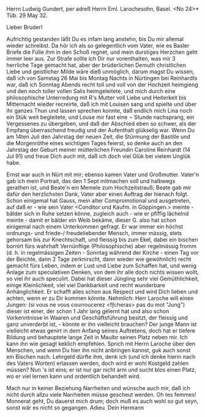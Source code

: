 Herrn Ludwig Gundert, per adreß Herrn Eml. Larochesohn, Basel. 
<No 24>* Tüb. 29 May 32.

Lieber Bruder!

Aufrichtig gestanden läßt Du es infam lang anstehn, bis Du mir allemal wieder schreibst. Da hör ich als so gelegentlich vom Vater, wie es Basler Briefe die Fülle ihm in den Schoß regnet, und mein durstiges Herzchen geht immer leer aus. Zur Strafe sollte ich Dir nur vorenthalten, was mir 3 herrliche Tage gemacht hat, aber der brüderlichen Demuth christlichen Liebe und geistlicher Milde wäre dieß unmöglich, darum magst Du wissen, daß ich von Samstag 26 Mai bis Montag Nachts in Nürtingen bei Reinhardts war, daß ich Sonntag Abends recht toll und voll von der Hochzeit heimgieng und den noch toller vollen Salis heimgeleitete, und mich durch eine philosophische Unterredung mit R's Mutter voll Liebe und Heiterkeit bis Mitternacht wieder recreirte, daß ich mit Louisen sang und spielte und über ihr ganzes Thun und lassen sprechen konnte, daß endlich mich Lina noch ein Stük weit begleitete, und Louse mir fast eine ¬ Stunde nachsprang, ein Vergessenes zu übergeben, und daß der Abschied eben so schwer, als der Empfang überraschend freudig und der Aufenthalt glükselig war. Wenn Du am 14ten Juli den Jahrstag der neuen Zeit, die Stürmung der Bastille und die Morgenröthe eines wichtigen Tages feierst, so denke auch an den Jahrstag der Geburt meiner mütterlichen Freundin Caroline Reinhardt (14 Jul 91) und freue Dich auch mit, daß ich doch viel Glük bei vielem Unglük habe.

Ernst war auch in Nürt mit mir; ebenso kamen Vater und Großmutter. Vater'n gab ich mein Portrait, das den 1 Sept mitmachen soll und halbwegs gerathen ist, und Beate'n ein Memele zum Hochzeitstrauß; Beate gab mir dafür den herzlichsten Dank, Vater aber einen Auftrag der hienach folgt. 
Schon einigemal hat Gauss, mein alter Compromotional und ausgetreten, auf daß er - wie sein Vater <Conditor und Kaufm. in Göppingen.> meinte - bälder sich in Ruhe setzen könne, zugleich auch - wie er pfiffig lächelnd meinte - damit er bälder ein Weib bekäme, dieser G. also hat schon einigemal nach einem Unterkommen gefragt. Er war immer ein höchst ordnungs- und friede-/ freudeliebender Mensch, immer mässig, stets gehorsam bis zur Knechtschaft, und fleissig bis zum Ekel, dabei ein bischen bornirt fürs wahrhaft Vernünftige (Philosophische) aber regelmässig fromm (d. h. in regelmässigen Zeiten - Sonntag während der Kirche - einen Tag vor der Beichte, dann 2 Tage zerknirscht, dann wieder wie gewöhnlich) recht gemacht fürs Leben, indem er Lust und Liebe zum Schaffen hat, und wenig Anlage zum speculativen Denken, von dem ihr alle doch nichts wissen wollt, so viel ihr auch speculirt. Dabei hat dieser Jüngling sehr viel Gemüthlichkeit, einige Kleinlichkeit, viel viel Dankbarkeit und recht wunderbare Anhänglichkeit. Er schafft alles schon aus Respect und wird Dich lieben und achten, wenn er zu Dir kommen könnte. Nehmlich: Herr Laroche will einen Jungen: (si vous <tu> ne vous <te> courroucerez <fƒcheras> pas du mot "Jung") dieser ist einer, der schon 1 Jahr lang gelernt hat und also schon Vorkenntnisse in Waaren und Geschäftsführung besitzt, der fleissig und ganz unverderbt ist, - könnte er ihn vielleicht brauchen? Der junge Mann ist vielleicht etwas genirt in dem Anfang seines Auftretens, doch hat er tiefere Bildung und behauptete lange Zeit in Maulbr seinen Platz neben mir. Ich kann ihn wie gesagt keklich empfehlen. Sprich mit Herrn Laroche über den Menschen, und wenn Du hier ihn nicht anbringen kannst, guk auch sonst ein Bischen nach. Lehrgeld dürfte ihm, denk ich (und ich denke hierin nach des Vaters Worten) erlassen werden, doch wird er wohl Kostgeld zahlen müssen? Nun 's ist eins; er ist nur gar nicht arm und sucht blos einen Platz, wo er viel lernen kann und ordentlich behandelt wird.

Mach nur in keiner Beziehung Narrheiten und wünsche auch mir, daß ich nicht durch allzu viele Narrheiten müsse gescheut werden. Oh tes femmes! 
Monnerat geht, Du dauerst mich drum; doch muß es auch wohl so gut seyn, sonst wär es nicht so gegangen. Adieu.
 Dein Hermann
